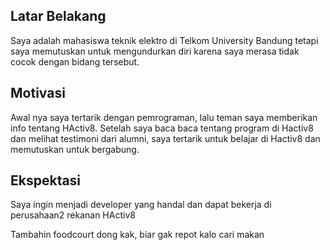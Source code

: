 [//]: # (Ceritakan sedikit tentang latar belakangmu seperti pendidikan terakhir atau pekerjaan sebelumnya)
## Latar Belakang
Saya adalah mahasiswa teknik elektro di Telkom University Bandung tetapi saya memutuskan untuk mengundurkan diri karena saya merasa tidak cocok dengan bidang tersebut.

[//]: # (Motivasi apa yang mendorongmu untuk ikut program coding bootcamp di Hacktiv8?)
## Motivasi
Awal nya saya tertarik dengan pemrograman, lalu teman saya memberikan info tentang HActiv8. Setelah saya baca baca tentang program di Hactiv8 dan melihat testimoni dari alumni, saya tertarik untuk belajar di Hactiv8 dan memutuskan untuk bergabung.

[//]: # (Beri tahu kami, apa yang ingin kamu dapatkan di Hacktiv8 dan apa yang ingin kamu capai setelah lulus dari sini?)
## Ekspektasi
Saya ingin menjadi developer yang handal dan dapat bekerja di perusahaan2 rekanan HActiv8

[//]: # (Apakah ada hal lain yang ingin disampaikan? Bila ada, kamu bebas untuk menuliskannya)
Tambahin foodcourt dong kak, biar gak repot kalo cari makan
